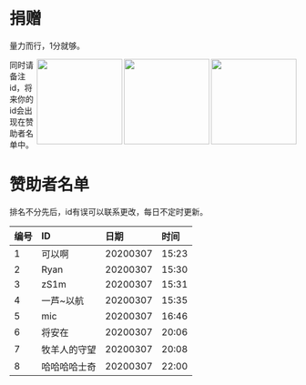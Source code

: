 # 捐赠

量力而行，1分就够。

<img align="right" height="150" src="https://onmyojibot.oss-cn-beijing.aliyuncs.com/donate/any.jpg" />

<img align="right" height="150" src="https://onmyojibot.oss-cn-beijing.aliyuncs.com/donate/1.jpg"/>

<img align="right" height="150" src="https://onmyojibot.oss-cn-beijing.aliyuncs.com/donate/0.01.jpg" />

同时请备注id，将来你的id会出现在赞助者名单中。

# 赞助者名单
排名不分先后，id有误可以联系更改，每日不定时更新。

|编号|ID|日期|时间|
|:-|:-|:-|:-|
|1|可以啊|20200307|15:23|
|2|Ryan|20200307|15:30|
|3|zS1m|20200307|15:31|
|4|一芦~以航|20200307|15:35|
|5|mic|20200307|16:46|
|6|将安在|20200307|20:06|
|7|牧羊人的守望|20200307|20:08|
|8|哈哈哈哈士奇|20200307|22:00|